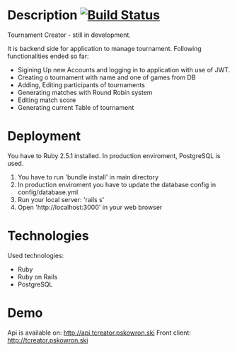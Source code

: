# Description [![Build Status](https://travis-ci.org/skowronskip/tournament-creator.svg?branch=master)](https://travis-ci.org/skowronskip/tournament-creator)
Tournament Creator - still in development.

It is backend side for application to manage tournament. Following functionalities ended so far:
- Sigining Up new Accounts and logging in to application with use of JWT.
- Creating o tournament with name and one of games from DB
- Adding, Editing participants of tournaments
- Generating matches with Round Robin system
- Editing match score
- Generating current Table of tournament

# Deployment
You have to Ruby 2.5.1 installed. In production enviroment, PostgreSQL is used.

1. You have to run 'bundle install' in main directory
2. In production enviroment you have to update the database config in config/database.yml
3. Run your local server: 'rails s'
4. Open 'http://localhost:3000' in your web browser

# Technologies
Used technologies:
- Ruby
- Ruby on Rails
- PostgreSQL

# Demo
Api is available on: http://api.tcreator.pskowron.ski
Front client: http://tcreator.pskowron.ski
